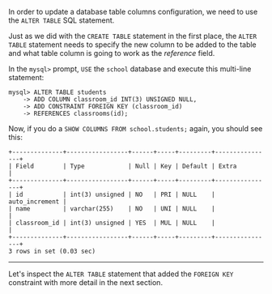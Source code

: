 In order to update a database table columns configuration, we need to use the `ALTER TABLE` SQL statement.

Just as we did with the `CREATE TABLE` statement in the first place, the `ALTER TABLE` statement needs to specify the new column to be added to the table and what table column is going to work as the _reference_ field.

In the `mysql>` prompt, `USE` the `school` database and execute this multi-line statement: 

```
mysql> ALTER TABLE students
    -> ADD COLUMN classroom_id INT(3) UNSIGNED NULL,
    -> ADD CONSTRAINT FOREIGN KEY (classroom_id)
    -> REFERENCES classrooms(id);
```

Now, if you do a `SHOW COLUMNS FROM school.students;` again, you should see this: 

```
+--------------+-----------------+------+-----+---------+----------------+
| Field        | Type            | Null | Key | Default | Extra          |
+--------------+-----------------+------+-----+---------+----------------+
| id           | int(3) unsigned | NO   | PRI | NULL    | auto_increment |
| name         | varchar(255)    | NO   | UNI | NULL    |                |
| classroom_id | int(3) unsigned | YES  | MUL | NULL    |                |
+--------------+-----------------+------+-----+---------+----------------+
3 rows in set (0.03 sec)
```


---
Let's inspect the `ALTER TABLE` statement that added the `FOREIGN KEY` constraint with more detail in the next section. 